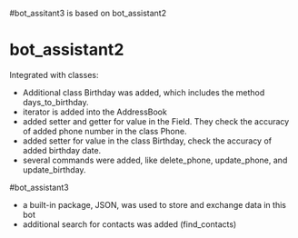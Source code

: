 #bot_assitant3 is based on bot_assistant2

# bot_assistant2
Integrated with classes:
 - Additional class Birthday was added, which includes the method days_to_birthday. 
 - iterator is added into the AddressBook
 - added setter and getter for value in the Field. They check the accuracy of added phone number in the class Phone.
 - added setter for value in the class Birthday, check the accuracy of added birthday date.
 - several commands were added, like delete_phone, update_phone, and update_birthday.

#bot_assistant3
-  a built-in package, JSON, was used to store and exchange data in this bot
-  additional search for contacts was added (find_contacts)
